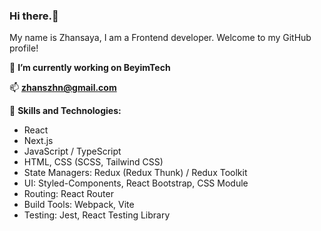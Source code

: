 ### Hi there.👋

My name is Zhansaya, I am a Frontend developer. Welcome to my GitHub profile!

🔭 **I’m currently working on BeyimTech**

📫 **zhanszhn@gmail.com**

🌱 **Skills and Technologies:**
- React
- Next.js
- JavaScript / TypeScript
- HTML, CSS (SCSS, Tailwind CSS)
- State Managers: Redux (Redux Thunk) / Redux Toolkit
- UI: Styled-Components, React Bootstrap, CSS Module
- Routing: React Router
- Build Tools: Webpack, Vite
- Testing: Jest, React Testing Library
<!--
**zhanss31/zhanss31** is a ✨ _special_ ✨ repository because its `README.md` (this file) appears on your GitHub profile.


Here are some ideas to get you started:

- 🔭 I’m currently working on ...
- 🌱 I’m currently learning ...
- 👯 I’m looking to collaborate on ...
- 🤔 I’m looking for help with ...
- 💬 Ask me about ...
- 📫 How to reach me: ...
- 😄 Pronouns: ...
- ⚡ Fun fact: ...
-->
